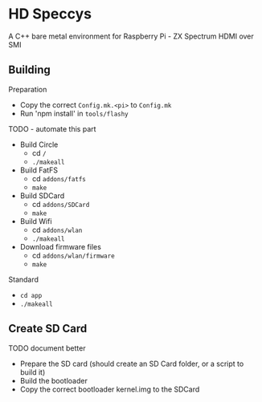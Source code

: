 HD Speccys
==========

A C++ bare metal environment for Raspberry Pi - ZX Spectrum HDMI over SMI

Building
--------

Preparation
- Copy the correct `Config.mk.<pi>` to `Config.mk`
- Run 'npm install' in `tools/flashy`

TODO - automate this part
- Build Circle
  - cd `/`
  - `./makeall`
- Build FatFS
  - cd `addons/fatfs`
  - `make`
- Build SDCard
  - cd `addons/SDCard`
  - `make`
- Build Wifi
  - cd `addons/wlan`
  - `./makeall`
- Download firmware files
  - cd `addons/wlan/firmware`
  - `make`


Standard
- `cd app`
- `./makeall`



Create SD Card
--------------

TODO document better
- Prepare the SD card (should create an SD Card folder, or a script to build it)
- Build the bootloader
- Copy the correct bootloader kernel.img to the SDCard